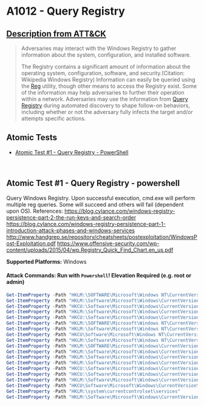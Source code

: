 # A1012 - Query Registry
## [Description from ATT&CK](https://attack.mitre.org/techniques/T1012)
<blockquote>Adversaries may interact with the Windows Registry to gather information about the system, configuration, and installed software.

The Registry contains a significant amount of information about the operating system, configuration, software, and security.(Citation: Wikipedia Windows Registry) Information can easily be queried using the [Reg](https://attack.mitre.org/software/S0075) utility, though other means to access the Registry exist. Some of the information may help adversaries to further their operation within a network. Adversaries may use the information from [Query Registry](https://attack.mitre.org/techniques/T1012) during automated discovery to shape follow-on behaviors, including whether or not the adversary fully infects the target and/or attempts specific actions.</blockquote>

## Atomic Tests

- [Atomic Test #1 - Query Registry - PowerShell](#atomic-test-1---query-registry---powershell)


<br/>

## Atomic Test #1 - Query Registry - powershell
Query Windows Registry.
Upon successful execution, cmd.exe will perform multiple reg queries. Some will succeed and others will fail (dependent upon OS).
References:
https://blog.cylance.com/windows-registry-persistence-part-2-the-run-keys-and-search-order
https://blog.cylance.com/windows-registry-persistence-part-1-introduction-attack-phases-and-windows-services
http://www.handgrep.se/repository/cheatsheets/postexploitation/WindowsPost-Exploitation.pdf
https://www.offensive-security.com/wp-content/uploads/2015/04/wp.Registry_Quick_Find_Chart.en_us.pdf

**Supported Platforms:** Windows





#### Attack Commands: Run with `Powershell`!  Elevation Required (e.g. root or admin) 


```powershell
Get-ItemProperty -Path "HKLM:\SOFTWARE\Microsoft\Windows NT\CurrentVersion\Windows"
Get-ItemProperty -Path "HKLM:\Software\Microsoft\Windows\CurrentVersion\RunServicesOnce"
Get-ItemProperty -Path "HKCU:\Software\Microsoft\Windows\CurrentVersion\RunServicesOnce"
Get-ItemProperty -Path "HKLM:\Software\Microsoft\Windows\CurrentVersion\RunServices"
Get-ItemProperty -Path "HKCU:\Software\Microsoft\Windows\CurrentVersion\RunServices"
Get-ItemProperty -Path "HKLM:\SOFTWARE\Microsoft\Windows NT\CurrentVersion\Winlogon\Notify"
Get-ItemProperty -Path "HKLM:\Software\Microsoft\Windows NT\CurrentVersion\Winlogon\Userinit"
Get-ItemProperty -Path "HKCU\Software\Microsoft\Windows NT\CurrentVersion\Winlogon\\Shell"
Get-ItemProperty -Path "HKLM:\Software\Microsoft\Windows NT\CurrentVersion\Winlogon\\Shell"
Get-ItemProperty -Path "HKLM:\SOFTWARE\Microsoft\Windows\CurrentVersion\ShellServiceObjectDelayLoad"
Get-ItemProperty -Path "HKLM:\Software\Microsoft\Windows\CurrentVersion\RunOnce"
Get-ItemProperty -Path "HKLM:\Software\Microsoft\Windows\CurrentVersion\RunOnceEx"
Get-ItemProperty -Path "HKLM:\Software\Microsoft\Windows\CurrentVersion\Run"
Get-ItemProperty -Path "HKCU:\Software\Microsoft\Windows\CurrentVersion\Run"
Get-ItemProperty -Path "HKCU:\Software\Microsoft\Windows\CurrentVersion\RunOnce"
Get-ItemProperty -Path "HKLM:\Software\Microsoft\Windows\CurrentVersion\Policies\Explorer\Run"
Get-ItemProperty -Path "HKCU\Software\Microsoft\Windows\CurrentVersion\Policies\Explorer\Run"
Get-ItemProperty -Path "HKLM:\system\currentcontrolset\services"
Get-ItemProperty -Path "HKLM:\Software\Microsoft\Windows\CurrentVersion\Run"
```






<br/>
